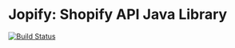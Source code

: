 Jopify: Shopify API Java Library
=======
[![Build Status](https://travis-ci.org/feedeo/jopify.svg?branch=master)](https://travis-ci.org/feedeo/jopify)

